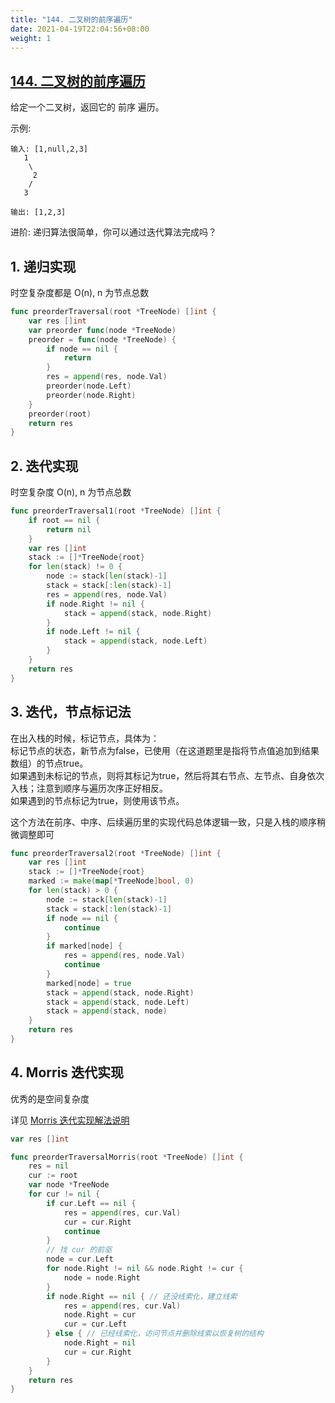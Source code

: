 ```yaml
---
title: "144. 二叉树的前序遍历"
date: 2021-04-19T22:04:56+08:00
weight: 1
---
```


## [144. 二叉树的前序遍历](https://leetcode-cn.com/problems/binary-tree-preorder-traversal)

给定一个二叉树，返回它的 前序 遍历。

示例:

```
输入: [1,null,2,3]
   1
    \
     2
    /
   3

输出: [1,2,3]
```

进阶: 递归算法很简单，你可以通过迭代算法完成吗？

## 1. 递归实现

时空复杂度都是 O(n), n 为节点总数

```go
func preorderTraversal(root *TreeNode) []int {
	var res []int
	var preorder func(node *TreeNode)
	preorder = func(node *TreeNode) {
		if node == nil {
			return
		}
		res = append(res, node.Val)
		preorder(node.Left)
		preorder(node.Right)
	}
	preorder(root)
	return res
}
```

## 2. 迭代实现

时空复杂度 O(n), n 为节点总数

```go
func preorderTraversal1(root *TreeNode) []int {
	if root == nil {
		return nil
	}
	var res []int
	stack := []*TreeNode{root}
	for len(stack) != 0 {
		node := stack[len(stack)-1]
		stack = stack[:len(stack)-1]
		res = append(res, node.Val)
		if node.Right != nil {
			stack = append(stack, node.Right)
		}
		if node.Left != nil {
			stack = append(stack, node.Left)
		}
	}
	return res
}
```

## 3. 迭代，节点标记法

在出入栈的时候，标记节点，具体为：  
标记节点的状态，新节点为false，已使用（在这道题里是指将节点值追加到结果数组）的节点true。  
如果遇到未标记的节点，则将其标记为true，然后将其右节点、左节点、自身依次入栈；注意到顺序与遍历次序正好相反。  
如果遇到的节点标记为true，则使用该节点。

这个方法在前序、中序、后续遍历里的实现代码总体逻辑一致，只是入栈的顺序稍微调整即可

```go
func preorderTraversal2(root *TreeNode) []int {
	var res []int
	stack := []*TreeNode{root}
	marked := make(map[*TreeNode]bool, 0)
	for len(stack) > 0 {
		node := stack[len(stack)-1]
		stack = stack[:len(stack)-1]
		if node == nil {
			continue
		}
		if marked[node] {
			res = append(res, node.Val)
			continue
		}
		marked[node] = true
		stack = append(stack, node.Right)
		stack = append(stack, node.Left)
		stack = append(stack, node)
	}
	return res
}
```

## 4. Morris 迭代实现

优秀的是空间复杂度

详见 [Morris 迭代实现解法说明](/main/tree/traversal/binary-tree-morris)

```go
var res []int

func preorderTraversalMorris(root *TreeNode) []int {
	res = nil
	cur := root
	var node *TreeNode
	for cur != nil {
		if cur.Left == nil {
			res = append(res, cur.Val)
			cur = cur.Right
			continue
		}
		// 找 cur 的前驱
		node = cur.Left
		for node.Right != nil && node.Right != cur {
			node = node.Right
		}
		if node.Right == nil { // 还没线索化，建立线索
			res = append(res, cur.Val)
			node.Right = cur
			cur = cur.Left
		} else { // 已经线索化，访问节点并删除线索以恢复树的结构
			node.Right = nil
			cur = cur.Right
		}
	}
	return res
}
```
